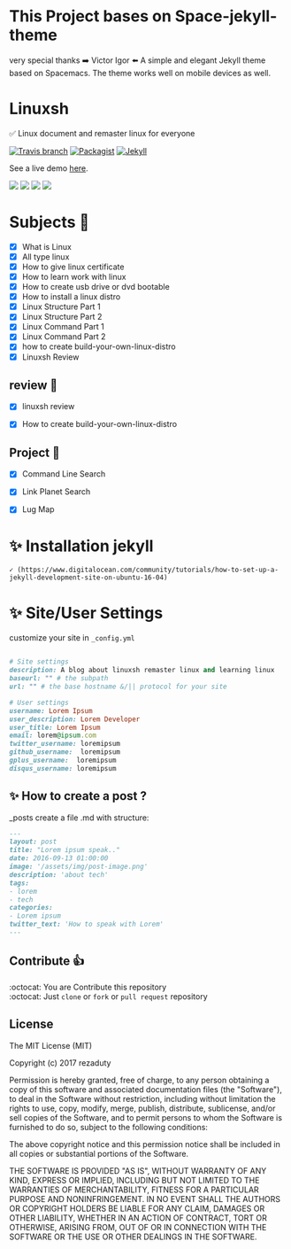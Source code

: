 # This Project bases on Space-jekyll-theme

very special thanks :arrow_right: Victor Igor :arrow_left:
A simple and elegant Jekyll theme based on Spacemacs. The theme works well on mobile devices as well.

# Linuxsh

:white_check_mark: Linux document and remaster linux for everyone

[![Travis branch](https://img.shields.io/travis/rust-lang/rust/master.svg)]()
[![Packagist](https://img.shields.io/packagist/l/doctrine/orm.svg)]()
[![Jekyll](https://img.shields.io/badge/Powered-jekyll-brightgreen.svg)](https://jekyllrb.com/)

See a live demo [here](https://rezaduty.github.io/linuxsh).

![](https://www.dropbox.com/s/31it9ov78xnda7u/https%20%20%20rezaduty.github.io%20linuxsh%20.png?dl=1)
![](https://www.dropbox.com/s/9ivr7f140ajlfeb/Linux%20Command%20Part%201.png?dl=1)
![](https://www.dropbox.com/s/8zw4yrlvcl7sg31/Command%20Line%20Search.png?dl=1)
![](https://www.dropbox.com/s/lth7czfkdcdenk4/Lug%20Map%20list.png?dl=1)



# Subjects :rocket:
- [x] What is Linux
- [x] All type linux
- [x] How to give linux certificate
- [x] How to learn work with linux
- [x] How to create usb drive or dvd bootable
- [x] How to install a linux distro
- [x] Linux Structure Part 1
- [x] Linux Structure Part 2
- [x] Linux Command Part 1
- [x] Linux Command Part 2
- [x] how to create build-your-own-linux-distro
- [x] Linuxsh Review

## review :rocket:

- [x] linuxsh review 

- [x] How to create build-your-own-linux-distro

## Project :rocket:

- [x] Command Line Search

- [x] Link Planet Search

- [x] Lug Map

# :sparkles: Installation jekyll
	✓ (https://www.digitalocean.com/community/tutorials/how-to-set-up-a-jekyll-development-site-on-ubuntu-16-04) 
# :sparkles: Site/User Settings

customize your site in ``_config.yml``

```ruby

# Site settings
description: A blog about linuxsh remaster linux and learning linux
baseurl: "" # the subpath
url: "" # the base hostname &/|| protocol for your site 

# User settings
username: Lorem Ipsum
user_description: Lorem Developer
user_title: Lorem Ipsum
email: lorem@ipsum.com
twitter_username: loremipsum
github_username:  loremipsum
gplus_username:  loremipsum
disqus_username: loremipsum

```

## :sparkles: How to create a post ? 

_posts create a file .md with structure:

```md
---
layout: post
title: "Lorem ipsum speak.."
date: 2016-09-13 01:00:00
image: '/assets/img/post-image.png'
description: 'about tech'
tags:
- lorem
- tech 
categories:
- Lorem ipsum
twitter_text: 'How to speak with Lorem'
---
```

## Contribute :+1:
:octocat:  You are Contribute this repository <br>
:octocat:  Just ``clone`` or ``fork`` or ``pull request`` repository

## License

The MIT License (MIT)

Copyright (c) 2017 rezaduty

Permission is hereby granted, free of charge, to any person obtaining a copy
of this software and associated documentation files (the "Software"), to deal
in the Software without restriction, including without limitation the rights
to use, copy, modify, merge, publish, distribute, sublicense, and/or sell
copies of the Software, and to permit persons to whom the Software is
furnished to do so, subject to the following conditions:

The above copyright notice and this permission notice shall be included in all
copies or substantial portions of the Software.

THE SOFTWARE IS PROVIDED "AS IS", WITHOUT WARRANTY OF ANY KIND, EXPRESS OR
IMPLIED, INCLUDING BUT NOT LIMITED TO THE WARRANTIES OF MERCHANTABILITY,
FITNESS FOR A PARTICULAR PURPOSE AND NONINFRINGEMENT. IN NO EVENT SHALL THE
AUTHORS OR COPYRIGHT HOLDERS BE LIABLE FOR ANY CLAIM, DAMAGES OR OTHER
LIABILITY, WHETHER IN AN ACTION OF CONTRACT, TORT OR OTHERWISE, ARISING FROM,
OUT OF OR IN CONNECTION WITH THE SOFTWARE OR THE USE OR OTHER DEALINGS IN THE
SOFTWARE.
